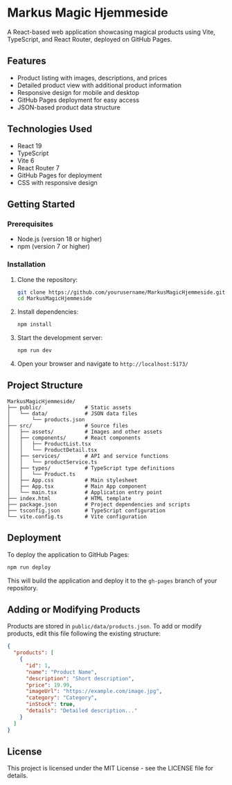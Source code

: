 # Markus Magic Hjemmeside

A React-based web application showcasing magical products using Vite, TypeScript, and React Router, deployed on GitHub Pages.

## Features

- Product listing with images, descriptions, and prices
- Detailed product view with additional product information
- Responsive design for mobile and desktop
- GitHub Pages deployment for easy access
- JSON-based product data structure

## Technologies Used

- React 19
- TypeScript
- Vite 6
- React Router 7
- GitHub Pages for deployment
- CSS with responsive design

## Getting Started

### Prerequisites

- Node.js (version 18 or higher)
- npm (version 7 or higher)

### Installation

1. Clone the repository:
   ```bash
   git clone https://github.com/yourusername/MarkusMagicHjemmeside.git
   cd MarkusMagicHjemmeside
   ```

2. Install dependencies:
   ```bash
   npm install
   ```

3. Start the development server:
   ```bash
   npm run dev
   ```

4. Open your browser and navigate to `http://localhost:5173/`

## Project Structure

```
MarkusMagicHjemmeside/
├── public/              # Static assets
│   └── data/            # JSON data files
│       └── products.json
├── src/                 # Source files
│   ├── assets/          # Images and other assets
│   ├── components/      # React components
│   │   ├── ProductList.tsx
│   │   └── ProductDetail.tsx
│   ├── services/        # API and service functions
│   │   └── productService.ts
│   ├── types/           # TypeScript type definitions
│   │   └── Product.ts
│   ├── App.css          # Main stylesheet
│   ├── App.tsx          # Main App component
│   └── main.tsx         # Application entry point
├── index.html           # HTML template
├── package.json         # Project dependencies and scripts
├── tsconfig.json        # TypeScript configuration
└── vite.config.ts       # Vite configuration
```

## Deployment

To deploy the application to GitHub Pages:

```bash
npm run deploy
```

This will build the application and deploy it to the `gh-pages` branch of your repository.

## Adding or Modifying Products

Products are stored in `public/data/products.json`. To add or modify products, edit this file following the existing structure:

```json
{
  "products": [
    {
      "id": 1,
      "name": "Product Name",
      "description": "Short description",
      "price": 19.99,
      "imageUrl": "https://example.com/image.jpg",
      "category": "Category",
      "inStock": true,
      "details": "Detailed description..."
    }
  ]
}
```

## License

This project is licensed under the MIT License - see the LICENSE file for details.
